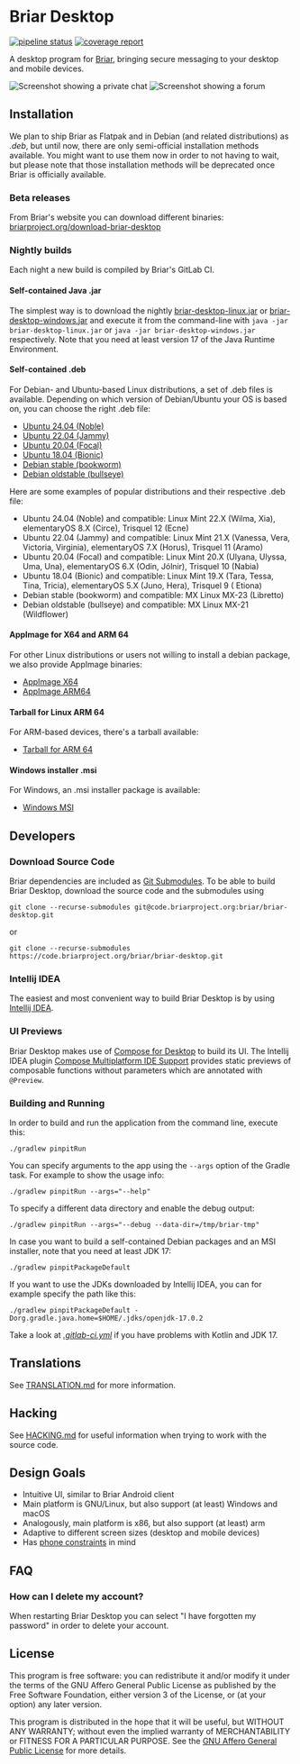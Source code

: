 # Briar Desktop

[![pipeline status](https://code.briarproject.org/briar/briar-desktop/badges/main/pipeline.svg)](https://code.briarproject.org/briar/briar-desktop/commits/main)
[![coverage report](https://code.briarproject.org/briar/briar-desktop/badges/main/coverage.svg)](https://code.briarproject.org/briar/briar-desktop/commits/main)

A desktop program for [Briar](https://briar.app), bringing secure messaging to your desktop and mobile devices.

![Screenshot showing a private chat](utils/screenshots/briar-desktop-1.png)
![Screenshot showing a forum](utils/screenshots/briar-desktop-2.png)

## Installation

We plan to ship Briar as Flatpak and in Debian (and related distributions) as _.deb_,
but until now, there are only semi-official installation methods available. You might want to use them now
in order to not having to wait, but please note that those installation methods will be deprecated
once Briar is officially available.

### Beta releases

From Briar's website you can download different binaries:
[briarproject.org/download-briar-desktop](https://briarproject.org/download-briar-desktop/)

### Nightly builds

Each night a new build is compiled by Briar's GitLab CI.

#### Self-contained Java .jar

The simplest way is to download the nightly
[briar-desktop-linux.jar](https://code.briarproject.org/briar/briar-desktop/-/jobs/artifacts/main/raw/briar-desktop-linux.jar?job=b_package_linux_x64)
or
[briar-desktop-windows.jar](https://code.briarproject.org/briar/briar-desktop/-/jobs/artifacts/main/raw/briar-desktop-windows.jar?job=b_package_windows)
and execute it from the command-line with
`java -jar briar-desktop-linux.jar` or `java -jar briar-desktop-windows.jar` respectively.
Note that you need at least version 17 of the Java Runtime Environment.

#### Self-contained .deb

For Debian- and Ubuntu-based Linux distributions, a set of .deb files is available.
Depending on which version of Debian/Ubuntu your OS is based on,
you can choose the right .deb file:

* [Ubuntu 24.04 (Noble)](https://code.briarproject.org/briar/briar-desktop/-/jobs/artifacts/main/raw/briar-desktop-ubuntu-24.04.deb?job=b_package_linux_x64)
* [Ubuntu 22.04 (Jammy)](https://code.briarproject.org/briar/briar-desktop/-/jobs/artifacts/main/raw/briar-desktop-ubuntu-22.04.deb?job=b_package_linux_x64)
* [Ubuntu 20.04 (Focal)](https://code.briarproject.org/briar/briar-desktop/-/jobs/artifacts/main/raw/briar-desktop-ubuntu-20.04.deb?job=b_package_linux_x64)
* [Ubuntu 18.04 (Bionic)](https://code.briarproject.org/briar/briar-desktop/-/jobs/artifacts/main/raw/briar-desktop-ubuntu-18.04.deb?job=b_package_linux_x64)
* [Debian stable (bookworm)](https://code.briarproject.org/briar/briar-desktop/-/jobs/artifacts/main/raw/briar-desktop-debian-bookworm.deb?job=b_package_linux_x64)
* [Debian oldstable (bullseye)](https://code.briarproject.org/briar/briar-desktop/-/jobs/artifacts/main/raw/briar-desktop-debian-bullseye.deb?job=b_package_linux_x64)

Here are some examples of popular distributions and their respective .deb file:

* Ubuntu 24.04 (Noble) and compatible:
  Linux Mint 22.X (Wilma, Xia), elementaryOS 8.X (Circe), Trisquel 12 (Ecne)
* Ubuntu 22.04 (Jammy) and compatible:
  Linux Mint 21.X (Vanessa, Vera, Victoria, Virginia), elementaryOS 7.X (Horus), Trisquel 11 (Aramo)
* Ubuntu 20.04 (Focal) and compatible:
  Linux Mint 20.X (Ulyana, Ulyssa, Uma, Una), elementaryOS 6.X (Odin, Jólnir), Trisquel 10 (Nabia)
* Ubuntu 18.04 (Bionic) and compatible:
  Linux Mint 19.X (Tara, Tessa, Tina, Tricia), elementaryOS 5.X (Juno, Hera), Trisquel 9 (
  Etiona)
* Debian stable (bookworm) and compatible:
  MX Linux MX-23 (Libretto)
* Debian oldstable (bullseye) and compatible:
  MX Linux MX-21 (Wildflower)

#### AppImage for X64 and ARM 64

For other Linux distributions or users not willing to install a debian package,
we also provide AppImage binaries:

* [AppImage X64](https://code.briarproject.org/briar/briar-desktop/-/jobs/artifacts/main/raw/briar-desktop-x64.AppImage?job=b_package_linux_x64)
* [AppImage ARM64](https://code.briarproject.org/briar/briar-desktop/-/jobs/artifacts/main/raw/briar-desktop-arm64.AppImage?job=b_package_linux_arm)

#### Tarball for Linux ARM 64

For ARM-based devices, there's a tarball available:

* [Tarball for ARM 64](https://code.briarproject.org/briar/briar-desktop/-/jobs/artifacts/main/raw/briar-desktop-linux-arm64.tar.gz?job=b_package_linux_arm)

#### Windows installer .msi

For Windows, an .msi installer package is available:

* [Windows MSI](https://code.briarproject.org/briar/briar-desktop/-/jobs/artifacts/main/raw/Briar-Desktop.msi?job=b_package_windows)

## Developers

### Download Source Code

Briar dependencies are included as [Git Submodules](https://git-scm.com/book/en/v2/Git-Tools-Submodules).
To be able to build Briar Desktop, download the source code and the submodules using

```shell
git clone --recurse-submodules git@code.briarproject.org:briar/briar-desktop.git
```

or

```shell
git clone --recurse-submodules https://code.briarproject.org/briar/briar-desktop.git
```

### Intellij IDEA

The easiest and most convenient way to build Briar Desktop is by using
[Intellij IDEA](https://www.jetbrains.com/idea/).

### UI Previews

Briar Desktop makes use of [Compose for Desktop](https://www.jetbrains.com/lp/compose/)
to build its UI. The Intellij IDEA plugin
[Compose Multiplatform IDE Support](https://plugins.jetbrains.com/plugin/16541-compose-multiplatform-ide-support)
provides static previews of
composable functions without parameters which are annotated with `@Preview`.

### Building and Running

In order to build and run the application from the command line, execute this:

    ./gradlew pinpitRun

You can specify arguments to the app using the `--args` option of the
Gradle task. For example to show the usage info:

    ./gradlew pinpitRun --args="--help"

To specify a different data directory and enable the debug output:

    ./gradlew pinpitRun --args="--debug --data-dir=/tmp/briar-tmp"

In case you want to build a self-contained Debian packages and an MSI installer,
note that you need at least JDK 17:

    ./gradlew pinpitPackageDefault

If you want to use the JDKs downloaded by Intellij IDEA, you can for example specify the path like this:

    ./gradlew pinpitPackageDefault -Dorg.gradle.java.home=$HOME/.jdks/openjdk-17.0.2

Take a look at [_.gitlab-ci.yml_](.gitlab-ci.yml) if you have problems with Kotlin and JDK 17.

## Translations

See [TRANSLATION.md](./TRANSLATION.md) for more information.

## Hacking

See [HACKING.md](./HACKING.md) for useful information when trying to work
with the source code.

## Design Goals

* Intuitive UI, similar to Briar Android client
* Main platform is GNU/Linux, but also support (at least) Windows and macOS
* Analogously, main platform is x86, but also support (at least) arm
* Adaptive to different screen sizes (desktop and mobile devices)
* Has [phone constraints](https://developer.puri.sm/Librem5/Apps/Guides/Design/Constraints.html) in mind

## FAQ

### How can I delete my account?

When restarting Briar Desktop you can select "I have forgotten my password"
in order to delete your account.

## License

This program is free software: you can redistribute it and/or modify
it under the terms of the GNU Affero General Public License as
published by the Free Software Foundation, either version 3 of the
License, or (at your option) any later version.

This program is distributed in the hope that it will be useful,
but WITHOUT ANY WARRANTY; without even the implied warranty of
MERCHANTABILITY or FITNESS FOR A PARTICULAR PURPOSE. See the
[GNU Affero General Public License](LICENSE.md) for more details.
